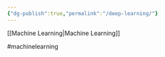 ```yaml
---
{"dg-publish":true,"permalink":"/deep-learning/"}
---
```


[[Machine Learning\|Machine Learning]]

#machinelearning